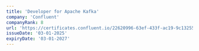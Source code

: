 ```yaml
---
title: 'Developer for Apache Kafka'
company: 'Confluent'
companyRank: 8
url: 'https://certificates.confluent.io/22620996-63ef-433f-ac19-9c1325565259'
issueDate: '03-01-2025'
expiryDate: '03-01-2027'
---
```

